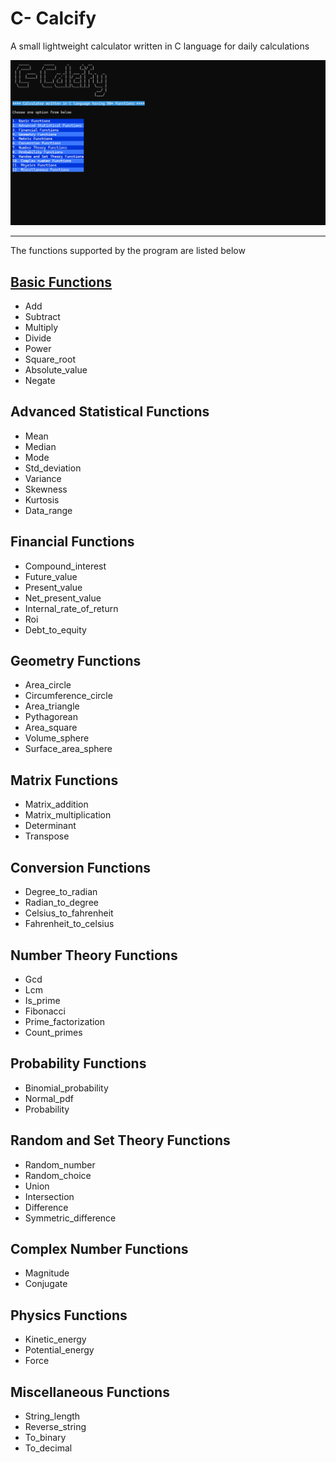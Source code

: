 # C- Calcify   
A small lightweight calculator written in C language for daily calculations

![C-Calcify](https://github.com/Anuj8611/C-Calcify/blob/main/images/Screenshot%20(2).png)



------------------------------------------------------------------------------------------------------------------------------------------------------------------------------------------------------------------------------------------------------------------------------------

The functions supported by the program are listed below     
 
 ## <u>Basic Functions</u>  
* Add  
* Subtract     
* Multiply      
* Divide     
* Power      
* Square_root       
* Absolute_value           
* Negate       
     
## Advanced Statistical Functions
* Mean
* Median
* Mode
* Std_deviation
* Variance
* Skewness
* Kurtosis
* Data_range

## Financial Functions
* Compound_interest
* Future_value
* Present_value
* Net_present_value
* Internal_rate_of_return
* Roi
* Debt_to_equity

## Geometry Functions
* Area_circle
* Circumference_circle
* Area_triangle
* Pythagorean
* Area_square
* Volume_sphere
* Surface_area_sphere

## Matrix Functions
* Matrix_addition
* Matrix_multiplication
* Determinant
* Transpose

## Conversion Functions
* Degree_to_radian
* Radian_to_degree
* Celsius_to_fahrenheit
* Fahrenheit_to_celsius

## Number Theory Functions
* Gcd
* Lcm
* Is_prime
* Fibonacci
* Prime_factorization
* Count_primes

## Probability Functions
* Binomial_probability
* Normal_pdf
* Probability

## Random and Set Theory Functions
* Random_number
* Random_choice
* Union
* Intersection
* Difference
* Symmetric_difference 

## Complex Number Functions
* Magnitude
* Conjugate

## Physics Functions
* Kinetic_energy
* Potential_energy
* Force

## Miscellaneous Functions
* String_length
* Reverse_string
* To_binary
* To_decimal

